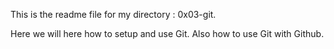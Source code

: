 This is the readme file for my directory : 0x03-git.

Here we will here how to setup and use Git.
Also how to use Git with Github.
